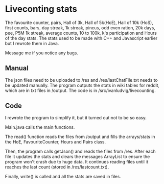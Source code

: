 # Liveconting stats

The favourite counter, pairs, Hall of 3k, Hall of 5k(HoE), Hall of 10k (HoS), first counts, bars, day streak, 1k streak, pincus, odd even ration, 20k days, pee, P5M 1k streak, average counts, 10 to 100k, k's participation and Hours of the day stats. The stats used to be made with C++ and Javascript earlier but I rewrote them in Java. 

Message me if you notice any bugs.

## Manual

The json files need to be uploaded to /res and /res/lastChatFile.txt needs to be updated manually. The program outputs the stats in wiki tables for reddit, which are in txt files in /output. The code is in /src/ivanludvig/livecounting. 


## Code

I rewrote the program to simplify it, but it turned out not to be so easy. 

Main.java calls the main functions. 

The read() function reads the files from /output and fills the arrays/stats in the HoE, FavouriteCounter, Hours and Pairs class. 

Then, the program calls getJson() and reads the files from /res. After each file it updates the stats and clears the messages ArrayList to ensure the program won't crash due to huge data. It continues reading files until it reaches the last count (stored in /res/lastcount.txt).

Finally, write() is called and all the stats are saved in files.

